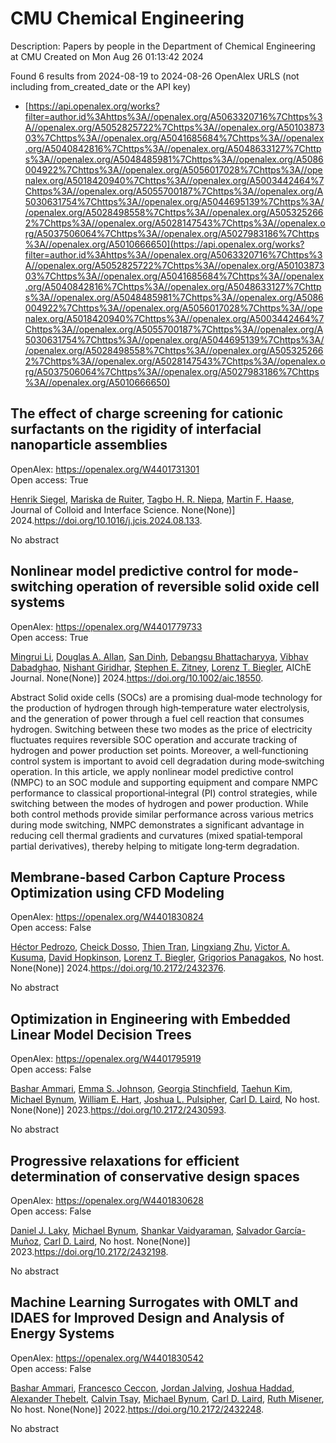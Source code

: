 # CMU Chemical Engineering
Description: Papers by people in the Department of Chemical Engineering at CMU
Created on Mon Aug 26 01:13:42 2024

Found 6 results from 2024-08-19 to 2024-08-26
OpenAlex URLS (not including from_created_date or the API key)
- [https://api.openalex.org/works?filter=author.id%3Ahttps%3A//openalex.org/A5063320716%7Chttps%3A//openalex.org/A5052825722%7Chttps%3A//openalex.org/A5010387303%7Chttps%3A//openalex.org/A5041685684%7Chttps%3A//openalex.org/A5040842816%7Chttps%3A//openalex.org/A5048633127%7Chttps%3A//openalex.org/A5048485981%7Chttps%3A//openalex.org/A5086004922%7Chttps%3A//openalex.org/A5056017028%7Chttps%3A//openalex.org/A5018420940%7Chttps%3A//openalex.org/A5003442464%7Chttps%3A//openalex.org/A5055700187%7Chttps%3A//openalex.org/A5030631754%7Chttps%3A//openalex.org/A5044695139%7Chttps%3A//openalex.org/A5028498558%7Chttps%3A//openalex.org/A5053252662%7Chttps%3A//openalex.org/A5028147543%7Chttps%3A//openalex.org/A5037506064%7Chttps%3A//openalex.org/A5027983186%7Chttps%3A//openalex.org/A5010666650](https://api.openalex.org/works?filter=author.id%3Ahttps%3A//openalex.org/A5063320716%7Chttps%3A//openalex.org/A5052825722%7Chttps%3A//openalex.org/A5010387303%7Chttps%3A//openalex.org/A5041685684%7Chttps%3A//openalex.org/A5040842816%7Chttps%3A//openalex.org/A5048633127%7Chttps%3A//openalex.org/A5048485981%7Chttps%3A//openalex.org/A5086004922%7Chttps%3A//openalex.org/A5056017028%7Chttps%3A//openalex.org/A5018420940%7Chttps%3A//openalex.org/A5003442464%7Chttps%3A//openalex.org/A5055700187%7Chttps%3A//openalex.org/A5030631754%7Chttps%3A//openalex.org/A5044695139%7Chttps%3A//openalex.org/A5028498558%7Chttps%3A//openalex.org/A5053252662%7Chttps%3A//openalex.org/A5028147543%7Chttps%3A//openalex.org/A5037506064%7Chttps%3A//openalex.org/A5027983186%7Chttps%3A//openalex.org/A5010666650)

## The effect of charge screening for cationic surfactants on the rigidity of interfacial nanoparticle assemblies   

OpenAlex: https://openalex.org/W4401731301    
Open access: True
    
[Henrik Siegel](https://openalex.org/A5063835207), [Mariska de Ruiter](https://openalex.org/A5073139898), [Tagbo H. R. Niepa](https://openalex.org/A5044695139), [Martin F. Haase](https://openalex.org/A5082397792), Journal of Colloid and Interface Science. None(None)] 2024.https://doi.org/10.1016/j.jcis.2024.08.133.
    
No abstract    

    

## Nonlinear model predictive control for mode‐switching operation of reversible solid oxide cell systems   

OpenAlex: https://openalex.org/W4401779733    
Open access: True
    
[Mingrui Li](https://openalex.org/A5100684502), [Douglas A. Allan](https://openalex.org/A5103997831), [San Dinh](https://openalex.org/A5059801671), [Debangsu Bhattacharyya](https://openalex.org/A5037148093), [Vibhav Dabadghao](https://openalex.org/A5038709099), [Nishant Giridhar](https://openalex.org/A5094303018), [Stephen E. Zitney](https://openalex.org/A5087843055), [Lorenz T. Biegler](https://openalex.org/A5052825722), AIChE Journal. None(None)] 2024.https://doi.org/10.1002/aic.18550.
    
Abstract Solid oxide cells (SOCs) are a promising dual‐mode technology for the production of hydrogen through high‐temperature water electrolysis, and the generation of power through a fuel cell reaction that consumes hydrogen. Switching between these two modes as the price of electricity fluctuates requires reversible SOC operation and accurate tracking of hydrogen and power production set points. Moreover, a well‐functioning control system is important to avoid cell degradation during mode‐switching operation. In this article, we apply nonlinear model predictive control (NMPC) to an SOC module and supporting equipment and compare NMPC performance to classical proportional‐integral (PI) control strategies, while switching between the modes of hydrogen and power production. While both control methods provide similar performance across various metrics during mode switching, NMPC demonstrates a significant advantage in reducing cell thermal gradients and curvatures (mixed spatial‐temporal partial derivatives), thereby helping to mitigate long‐term degradation.    

    

## Membrane-based Carbon Capture Process Optimization using CFD Modeling   

OpenAlex: https://openalex.org/W4401830824    
Open access: False
    
[Héctor Pedrozo](https://openalex.org/A5079899169), [Cheick Dosso](https://openalex.org/A5093713938), [Thien Tran](https://openalex.org/A5037749425), [Lingxiang Zhu](https://openalex.org/A5002137675), [Victor A. Kusuma](https://openalex.org/A5041659494), [David Hopkinson](https://openalex.org/A5101028600), [Lorenz T. Biegler](https://openalex.org/A5052825722), [Grigorios Panagakos](https://openalex.org/A5028498558), No host. None(None)] 2024.https://doi.org/10.2172/2432376.
    
No abstract    

    

## Optimization in Engineering with Embedded Linear Model Decision Trees   

OpenAlex: https://openalex.org/W4401795919    
Open access: False
    
[Bashar Ammari](https://openalex.org/A5092486945), [Emma S. Johnson](https://openalex.org/A5026170862), [Georgia Stinchfield](https://openalex.org/A5007541692), [Taehun Kim](https://openalex.org/A5100387012), [Michael Bynum](https://openalex.org/A5031357535), [William E. Hart](https://openalex.org/A5102842741), [Joshua L. Pulsipher](https://openalex.org/A5036452308), [Carl D. Laird](https://openalex.org/A5030631754), No host. None(None)] 2023.https://doi.org/10.2172/2430593.
    
No abstract    

    

## Progressive relaxations for efficient determination of conservative design spaces   

OpenAlex: https://openalex.org/W4401830628    
Open access: False
    
[Daniel J. Laky](https://openalex.org/A5068550448), [Michael Bynum](https://openalex.org/A5031357535), [Shankar Vaidyaraman](https://openalex.org/A5004225517), [Salvador Garcı́a-Muñoz](https://openalex.org/A5060552015), [Carl D. Laird](https://openalex.org/A5030631754), No host. None(None)] 2023.https://doi.org/10.2172/2432198.
    
No abstract    

    

## Machine Learning Surrogates with OMLT and IDAES for Improved Design and Analysis of Energy Systems   

OpenAlex: https://openalex.org/W4401830542    
Open access: False
    
[Bashar Ammari](https://openalex.org/A5092486945), [Francesco Ceccon](https://openalex.org/A5055930983), [Jordan Jalving](https://openalex.org/A5029553393), [Joshua Haddad](https://openalex.org/A5063923752), [Alexander Thebelt](https://openalex.org/A5030898113), [Calvin Tsay](https://openalex.org/A5068409517), [Michael Bynum](https://openalex.org/A5031357535), [Carl D. Laird](https://openalex.org/A5030631754), [Ruth Misener](https://openalex.org/A5054244566), No host. None(None)] 2022.https://doi.org/10.2172/2432248.
    
No abstract    

    
